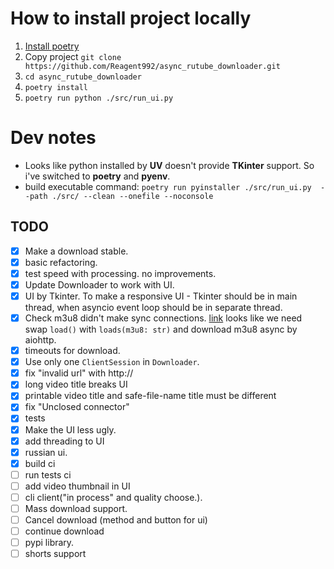 # How to install project locally
1. [Install poetry](https://python-poetry.org/)
2. Copy project `git clone https://github.com/Reagent992/async_rutube_downloader.git`
3. `cd async_rutube_downloader`
4. `poetry install`
5. `poetry run python ./src/run_ui.py`


# Dev notes
- Looks like python installed by **UV** doesn't provide **TKinter** support. So i've switched to **poetry** and **pyenv**.
- build executable command: `poetry run pyinstaller ./src/run_ui.py  --path ./src/ --clean --onefile --noconsole`



## TODO

- [x] Make a download stable.
- [x] basic refactoring.
- [x] test speed with processing. no improvements.
- [x] Update Downloader to work with UI.
- [x] UI by Tkinter. To make a responsive UI - Tkinter should be in main thread, when asyncio event loop should be in separate thread.
- [x] Check m3u8 didn't make sync connections. [link](https://github.com/globocom/m3u8/wiki/FAQ#how-to-use-a-custom-python-http-client)
looks like we need swap `load()` with `loads(m3u8: str)` and download m3u8 async by aiohttp.
- [x] timeouts for download.
- [x] Use only one `ClientSession` in `Downloader`.
- [x] fix "invalid url" with http://
- [x] long video title breaks UI
- [x] printable video title and safe-file-name title must be different
- [x] fix "Unclosed connector"
- [x] tests
- [x] Make the UI less ugly.
- [x] add threading to UI
- [x] russian ui.
- [x] build ci
- [ ] run tests ci
- [ ] add video thumbnail in UI
- [ ] cli client("in process" and quality choose.).
- [ ] Mass download support.
- [ ] Cancel download (method and button for ui)
- [ ] continue download
- [ ] pypi library.
- [ ] shorts support

